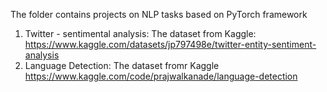 The folder contains projects on NLP tasks based on PyTorch framework
1) Twitter - sentimental analysis: The dataset from Kaggle: https://www.kaggle.com/datasets/jp797498e/twitter-entity-sentiment-analysis
2) Language Detection: The dataset fromr Kaggle https://www.kaggle.com/code/prajwalkanade/language-detection
